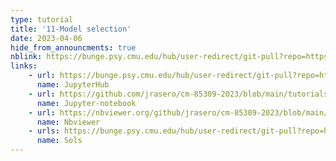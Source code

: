 ```yaml
---
type: tutorial
title: '11-Model selection'
date: 2023-04-06
hide_from_announcments: true
nblink: https://bunge.psy.cmu.edu/hub/user-redirect/git-pull?repo=https%3A%2F%2Fgithub.com%2Fjrasero%2Fcm-85309-2023&branch=main&urlpath=tree%2Fcm-85309-2023%2Ftutorials%2Fweek-11%2F11-Model_selection.ipynb
links:
    - url: https://bunge.psy.cmu.edu/hub/user-redirect/git-pull?repo=https%3A%2F%2Fgithub.com%2Fjrasero%2Fcm-85309-2023&branch=main&urlpath=tree%2Fcm-85309-2023%2Ftutorials%2Fweek-11%2F11-Model_selection.ipynb
      name: JupyterHub
    - url: https://github.com/jrasero/cm-85309-2023/blob/main/tutorials/week-11/11-Model_selection.ipynb
      name: Jupyter-notebook
    - url: https://nbviewer.org/github/jrasero/cm-85309-2023/blob/main/tutorials/week-11/11-Model_selection.ipynb
      name: Nbviewer
    - urls: https://bunge.psy.cmu.edu/hub/user-redirect/git-pull?repo=https%3A%2F%2Fgithub.com%2Fjrasero%2Fcm-85309-2023&branch=main&urlpath=tree%2Fcm-85309-2023%2Ftutorials%2Fweek-11%2F11-Model_selection_w_sols.ipynb
      name: Sols
---
```

